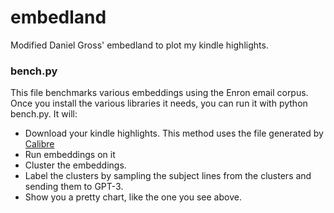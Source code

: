 # embedland
Modified Daniel Gross' embedland to plot my kindle highlights. 

### bench.py
This file benchmarks various embeddings using the Enron email corpus. Once you install the various libraries it needs, you can run it with python bench.py. It will:
* Download your kindle highlights. This method uses the file generated by [Calibre](https://calibre-ebook.com/)
* Run embeddings on it
* Cluster the embeddings.
* Label the clusters by sampling the subject lines from the clusters and sending them to GPT-3.
* Show you a pretty chart, like the one you see above. 